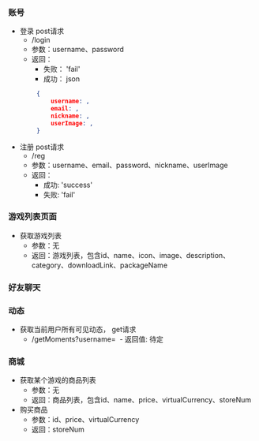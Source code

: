 ### 账号
- 登录 post请求 
  - /login 
  - 参数：username、password
  - 返回：
    - 失败： 'fail'
    - 成功： json 
    
```json 
        {
            username: ,
            email: ,
            nickname: ,
            userImage: ,
        }
```

- 注册 post请求  
  - /reg
  - 参数：username、email、password、nickname、userImage
  - 返回：
    - 成功: 'success'
    - 失败: 'fail'
 
### 游戏列表页面
- 获取游戏列表
  - 参数：无
  - 返回：游戏列表，包含id、name、icon、image、description、category、downloadLink、packageName

### 好友聊天



### 动态
- 获取当前用户所有可见动态， get请求
  - /getMoments?username=
  - 返回值: 待定



### 商城
- 获取某个游戏的商品列表
  - 参数：无
  - 返回：商品列表，包含id、name、price、virtualCurrency、storeNum
- 购买商品
  - 参数：id、price、virtualCurrency
  - 返回：storeNum


